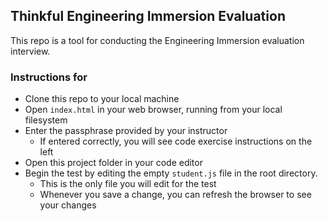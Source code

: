 ## Thinkful Engineering Immersion Evaluation

This repo is a tool for conducting the Engineering Immersion evaluation interview.

### Instructions for 

* Clone this repo to your local machine
* Open `index.html` in your web browser, running from your local filesystem
* Enter the passphrase provided by your instructor
  * If entered correctly, you will see code exercise instructions on the left
* Open this project folder in your code editor
* Begin the test by editing the empty `student.js` file in the root directory.
  * This is the only file you will edit for the test
  * Whenever you save a change, you can refresh the browser to see your changes

